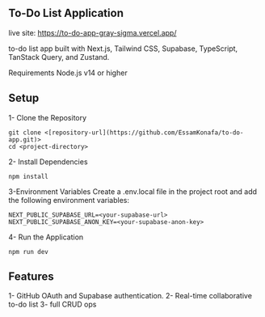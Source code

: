 ## To-Do List Application 
live site: https://to-do-app-gray-sigma.vercel.app/

to-do list app built with Next.js, Tailwind CSS, Supabase, TypeScript, TanStack Query, and Zustand.

Requirements
Node.js v14 or higher

## Setup

1- Clone the Repository
```
git clone <[repository-url](https://github.com/EssamKonafa/to-do-app.git)>
cd <project-directory>
```
2- Install Dependencies
```
npm install
```
3-Environment Variables Create a .env.local file in the project root and add the following environment variables:
```
NEXT_PUBLIC_SUPABASE_URL=<your-supabase-url>
NEXT_PUBLIC_SUPABASE_ANON_KEY=<your-supabase-anon-key>
```

4- Run the Application
```
npm run dev
```

## Features
1- GitHub OAuth and Supabase authentication.
2- Real-time collaborative to-do list
3- full CRUD ops
